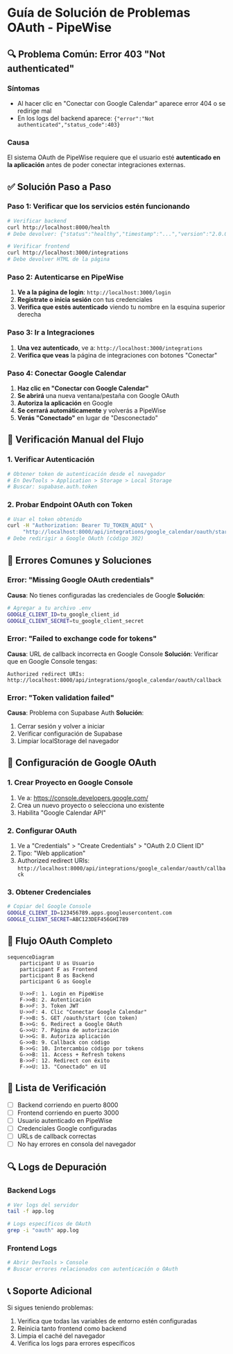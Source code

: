 # Guía de Solución de Problemas OAuth - PipeWise

## 🔍 **Problema Común: Error 403 "Not authenticated"**

### **Síntomas**
- Al hacer clic en "Conectar con Google Calendar" aparece error 404 o se redirige mal
- En los logs del backend aparece: `{"error":"Not authenticated","status_code":403}`

### **Causa**
El sistema OAuth de PipeWise requiere que el usuario esté **autenticado en la aplicación** antes de poder conectar integraciones externas.

## ✅ **Solución Paso a Paso**

### **Paso 1: Verificar que los servicios estén funcionando**

```bash
# Verificar backend
curl http://localhost:8000/health
# Debe devolver: {"status":"healthy","timestamp":"...","version":"2.0.0"}

# Verificar frontend
curl http://localhost:3000/integrations
# Debe devolver HTML de la página
```

### **Paso 2: Autenticarse en PipeWise**

1. **Ve a la página de login**: `http://localhost:3000/login`
2. **Regístrate o inicia sesión** con tus credenciales
3. **Verifica que estés autenticado** viendo tu nombre en la esquina superior derecha

### **Paso 3: Ir a Integraciones**

1. **Una vez autenticado**, ve a: `http://localhost:3000/integrations`
2. **Verifica que veas** la página de integraciones con botones "Conectar"

### **Paso 4: Conectar Google Calendar**

1. **Haz clic en "Conectar con Google Calendar"**
2. **Se abrirá** una nueva ventana/pestaña con Google OAuth
3. **Autoriza la aplicación** en Google
4. **Se cerrará automáticamente** y volverás a PipeWise
5. **Verás "Conectado"** en lugar de "Desconectado"

## 🔧 **Verificación Manual del Flujo**

### **1. Verificar Autenticación**
```bash
# Obtener token de autenticación desde el navegador
# En DevTools > Application > Storage > Local Storage
# Buscar: supabase.auth.token
```

### **2. Probar Endpoint OAuth con Token**
```bash
# Usar el token obtenido
curl -H "Authorization: Bearer TU_TOKEN_AQUI" \
     "http://localhost:8000/api/integrations/google_calendar/oauth/start"
# Debe redirigir a Google OAuth (código 302)
```

## 🚨 **Errores Comunes y Soluciones**

### **Error: "Missing Google OAuth credentials"**
**Causa**: No tienes configuradas las credenciales de Google
**Solución**: 
```bash
# Agregar a tu archivo .env
GOOGLE_CLIENT_ID=tu_google_client_id
GOOGLE_CLIENT_SECRET=tu_google_client_secret
```

### **Error: "Failed to exchange code for tokens"**
**Causa**: URL de callback incorrecta en Google Console
**Solución**: Verificar que en Google Console tengas:
```
Authorized redirect URIs:
http://localhost:8000/api/integrations/google_calendar/oauth/callback
```

### **Error: "Token validation failed"**
**Causa**: Problema con Supabase Auth
**Solución**: 
1. Cerrar sesión y volver a iniciar
2. Verificar configuración de Supabase
3. Limpiar localStorage del navegador

## 🔐 **Configuración de Google OAuth**

### **1. Crear Proyecto en Google Console**
1. Ve a: https://console.developers.google.com/
2. Crea un nuevo proyecto o selecciona uno existente
3. Habilita "Google Calendar API"

### **2. Configurar OAuth**
1. Ve a "Credentials" > "Create Credentials" > "OAuth 2.0 Client ID"
2. Tipo: "Web application"
3. Authorized redirect URIs: `http://localhost:8000/api/integrations/google_calendar/oauth/callback`

### **3. Obtener Credenciales**
```bash
# Copiar del Google Console
GOOGLE_CLIENT_ID=123456789.apps.googleusercontent.com
GOOGLE_CLIENT_SECRET=ABC123DEF456GHI789
```

## 📝 **Flujo OAuth Completo**

```mermaid
sequenceDiagram
    participant U as Usuario
    participant F as Frontend
    participant B as Backend
    participant G as Google

    U->>F: 1. Login en PipeWise
    F->>B: 2. Autenticación
    B->>F: 3. Token JWT
    U->>F: 4. Clic "Conectar Google Calendar"
    F->>B: 5. GET /oauth/start (con token)
    B->>G: 6. Redirect a Google OAuth
    G->>U: 7. Página de autorización
    U->>G: 8. Autoriza aplicación
    G->>B: 9. Callback con código
    B->>G: 10. Intercambio código por tokens
    G->>B: 11. Access + Refresh tokens
    B->>F: 12. Redirect con éxito
    F->>U: 13. "Conectado" en UI
```

## 🎯 **Lista de Verificación**

- [ ] Backend corriendo en puerto 8000
- [ ] Frontend corriendo en puerto 3000
- [ ] Usuario autenticado en PipeWise
- [ ] Credenciales Google configuradas
- [ ] URLs de callback correctas
- [ ] No hay errores en consola del navegador

## 🔍 **Logs de Depuración**

### **Backend Logs**
```bash
# Ver logs del servidor
tail -f app.log

# Logs específicos de OAuth
grep -i "oauth" app.log
```

### **Frontend Logs**
```bash
# Abrir DevTools > Console
# Buscar errores relacionados con autenticación o OAuth
```

## 📞 **Soporte Adicional**

Si sigues teniendo problemas:
1. Verifica que todas las variables de entorno estén configuradas
2. Reinicia tanto frontend como backend
3. Limpia el caché del navegador
4. Verifica los logs para errores específicos 